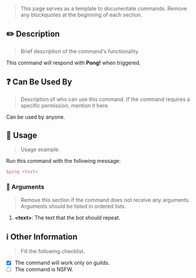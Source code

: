 > This page serves as a template to documentate commands. Remove any blockquotes at the beginning of each section.

## :pencil2: Description

> Brief description of the command's functionality.

This command will respond with **Pong!** when triggered.

## :question: Can Be Used By

> Description of who can use this command. If the command requires a specific permission, mention it here.

Can be used by anyone.

## :balloon: Usage

> Usage example.

Run this command with the following message:

``` tex
$ping <text>
```

### :pushpin: Arguments

> Remove this section if the command does not receive any arguments. Arguments should be listed in ordered lists.

1. **\<text\>**: The text that the bot should repeat.

## :information_source: Other Information

> Fill the following checklist.

* [x] The command will work only on guilds.
* [ ] The command is NSFW.